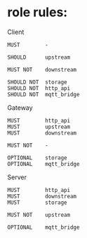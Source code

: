 role rules:
===

Client
```
MUST		-

SHOULD		upstream

MUST NOT	downstream

SHOULD NOT	storage
SHOULD NOT	http_api
SHOULD NOT	mqtt_bridge
```

Gateway
```
MUST		http_api
MUST		upstream
MUST		downstream

MUST NOT	-

OPTIONAL	storage
OPTIONAL	mqtt_bridge
```

Server
```
MUST		http_api
MUST		downstream
MUST		storage

MUST NOT	upstream

OPTIONAL	mqtt_bridge
```
